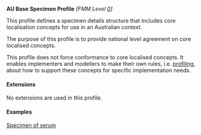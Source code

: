 **AU Base Specimen Profile** *[FMM Level [0](http://build.fhir.org/versions.html#maturity)]*

This profile defines a specimen details structure that includes core localisation concepts for use in an Australian context.

The purpose of this profile is to provide national level agreement on core localised concepts. 

This profile does not force conformance to core localised concepts. It enables implementers and modellers to make their own rules, i.e. [profiling](http://hl7.org/fhir/profiling.html), about how to support these concepts for specific implementation needs.


#### Extensions
No extensions are used in this profile.


#### Examples

[Specimen of serum](Specimen-specimen-serum.html)
